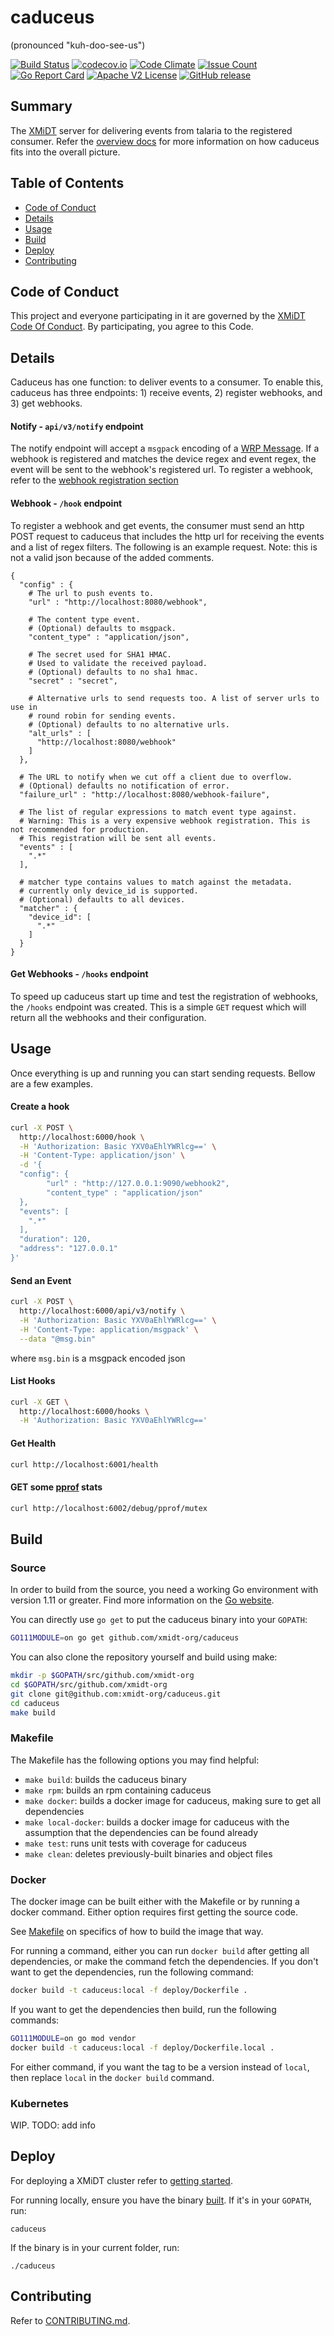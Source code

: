 # caduceus
(pronounced "kuh-doo-see-us")

[![Build Status](https://travis-ci.com/xmidt-org/caduceus.svg?branch=master)](https://travis-ci.com/xmidt-org/caduceus)
[![codecov.io](http://codecov.io/github/xmidt-org/caduceus/coverage.svg?branch=master)](http://codecov.io/github/xmidt-org/caduceus?branch=master)
[![Code Climate](https://codeclimate.com/github/xmidt-org/caduceus/badges/gpa.svg)](https://codeclimate.com/github/xmidt-org/caduceus)
[![Issue Count](https://codeclimate.com/github/xmidt-org/caduceus/badges/issue_count.svg)](https://codeclimate.com/github/xmidt-org/caduceus)
[![Go Report Card](https://goreportcard.com/badge/github.com/xmidt-org/caduceus)](https://goreportcard.com/report/github.com/xmidt-org/caduceus)
[![Apache V2 License](http://img.shields.io/badge/license-Apache%20V2-blue.svg)](https://github.com/xmidt-org/caduceus/blob/master/LICENSE)
[![GitHub release](https://img.shields.io/github/release/xmidt-org/caduceus.svg)](CHANGELOG.md)

## Summary
The [XMiDT](https://xmidt.io/) server for delivering events from talaria to the
registered consumer. Refer the [overview docs](https://xmidt.io/docs/introduction/overview/)
for more information on how caduceus fits into the overall picture.

## Table of Contents

- [Code of Conduct](#code-of-conduct)
- [Details](#details)
- [Usage](#usage)
- [Build](#build)
- [Deploy](#deploy)
- [Contributing](#contributing)

## Code of Conduct

This project and everyone participating in it are governed by the [XMiDT Code Of Conduct](https://xmidt.io/code_of_conduct/). 
By participating, you agree to this Code.

## Details
Caduceus has one function: to deliver events to a consumer.
To enable this, caduceus has three endpoints: 1) receive events, 2) register webhooks,
and 3) get webhooks.

#### Notify - `api/v3/notify` endpoint
The notify endpoint will accept a `msgpack` encoding of a [WRP Message](https://github.com/xmidt-org/wrp-c/wiki/Web-Routing-Protocol).
If a webhook is registered and matches the device regex and event regex, the event
will be sent to the webhook's registered url. To register a webhook, refer to
the [webhook registration section](#webhook---hook-endpoint)

#### Webhook - `/hook` endpoint
To register a webhook and get events, the consumer must send an http POST request to caduceus
that includes the http url for receiving the events and a list of regex filters.
The following is an example request. Note: this is not a valid json because of the added comments.
```
{
  "config" : {
    # The url to push events to.
    "url" : "http://localhost:8080/webhook",

    # The content type event.
    # (Optional) defaults to msgpack.
    "content_type" : "application/json",

    # The secret used for SHA1 HMAC.
    # Used to validate the received payload.
    # (Optional) defaults to no sha1 hmac.
    "secret" : "secret",

    # Alternative urls to send requests too. A list of server urls to use in
    # round robin for sending events.
    # (Optional) defaults to no alternative urls.
    "alt_urls" : [
      "http://localhost:8080/webhook"
    ]
  },

  # The URL to notify when we cut off a client due to overflow.
  # (Optional) defaults no notification of error.
  "failure_url" : "http://localhost:8080/webhook-failure",

  # The list of regular expressions to match event type against.
  # Warning: This is a very expensive webhook registration. This is not recommended for production.
  # This registration will be sent all events.
  "events" : [
    ".*"
  ],

  # matcher type contains values to match against the metadata.
  # currently only device_id is supported.
  # (Optional) defaults to all devices.
  "matcher" : {
    "device_id": [
      ".*"
    ]
  }
}
```

#### Get Webhooks - `/hooks` endpoint
To speed up caduceus start up time and test the registration of webhooks, the
`/hooks` endpoint was created. This is a simple `GET` request which will return
all the webhooks and their configuration.

## Usage
Once everything is up and running you can start sending requests. Bellow are
a few examples.

#### Create a hook
```bash
curl -X POST \
  http://localhost:6000/hook \
  -H 'Authorization: Basic YXV0aEhlYWRlcg==' \
  -H 'Content-Type: application/json' \
  -d '{
  "config": {
		"url" : "http://127.0.0.1:9090/webhook2",
		"content_type" : "application/json"
  },
  "events": [
    ".*"
  ],
  "duration": 120,
  "address": "127.0.0.1"
}'
```

#### Send an Event
```bash
curl -X POST \
  http://localhost:6000/api/v3/notify \
  -H 'Authorization: Basic YXV0aEhlYWRlcg==' \
  -H 'Content-Type: application/msgpack' \
  --data "@msg.bin"
```
where `msg.bin` is a msgpack encoded json

#### List Hooks
```bash
curl -X GET \
  http://localhost:6000/hooks \
  -H 'Authorization: Basic YXV0aEhlYWRlcg=='
```

#### Get Health
```bash
curl http://localhost:6001/health
```

#### GET some [pprof](https://golang.org/pkg/net/http/pprof/) stats
```bash
curl http://localhost:6002/debug/pprof/mutex
```


## Build

### Source

In order to build from the source, you need a working Go environment with
version 1.11 or greater. Find more information on the [Go website](https://golang.org/doc/install).

You can directly use `go get` to put the caduceus binary into your `GOPATH`:
```bash
GO111MODULE=on go get github.com/xmidt-org/caduceus
```

You can also clone the repository yourself and build using make:

```bash
mkdir -p $GOPATH/src/github.com/xmidt-org
cd $GOPATH/src/github.com/xmidt-org
git clone git@github.com:xmidt-org/caduceus.git
cd caduceus
make build
```

### Makefile

The Makefile has the following options you may find helpful:
* `make build`: builds the caduceus binary
* `make rpm`: builds an rpm containing caduceus
* `make docker`: builds a docker image for caduceus, making sure to get all
   dependencies
* `make local-docker`: builds a docker image for caduceus with the assumption
   that the dependencies can be found already
* `make test`: runs unit tests with coverage for caduceus
* `make clean`: deletes previously-built binaries and object files

### Docker

The docker image can be built either with the Makefile or by running a docker
command.  Either option requires first getting the source code.

See [Makefile](#Makefile) on specifics of how to build the image that way.

For running a command, either you can run `docker build` after getting all
dependencies, or make the command fetch the dependencies.  If you don't want to
get the dependencies, run the following command:
```bash
docker build -t caduceus:local -f deploy/Dockerfile .
```
If you want to get the dependencies then build, run the following commands:
```bash
GO111MODULE=on go mod vendor
docker build -t caduceus:local -f deploy/Dockerfile.local .
```

For either command, if you want the tag to be a version instead of `local`,
then replace `local` in the `docker build` command.

### Kubernetes

WIP. TODO: add info

## Deploy

For deploying a XMiDT cluster refer to [getting started](https://xmidt.io/docs/operating/getting_started/).

For running locally, ensure you have the binary [built](#Source).  If it's in
your `GOPATH`, run:
```
caduceus
```
If the binary is in your current folder, run:
```
./caduceus
```

## Contributing

Refer to [CONTRIBUTING.md](CONTRIBUTING.md).
